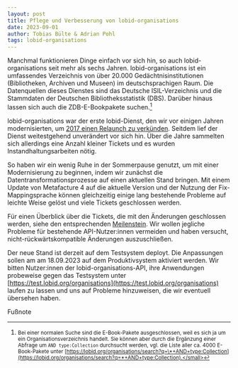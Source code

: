 ```yaml
---
layout: post
title: Pflege und Verbesserung von lobid-organisations 
date: 2023-09-01
author: Tobias Bülte & Adrian Pohl
tags: lobid-organisations
---
```


Manchmal funktionieren Dinge einfach vor sich hin, so auch lobid-organisations seit mehr als sechs Jahren.
lobid-organisations ist ein umfassendes Verzeichnis von über 20.000 Gedächtnisinstitutionen (Bibliotheken, Archiven und Museen) im deutschsprachigen Raum.
Die Datenquellen dieses Dienstes sind das Deutsche ISIL-Verzeichnis und die Stammdaten der Deutschen Bibliotheksstatistik (DBS).
Darüber hinaus lassen sich auch die ZDB-E-Bookpakete suchen.[^ebook]

lobid-organisations war der erste lobid-Dienst, den wir vor einigen Jahren modernisierten, um [2017 einen Relaunch zu verkünden](https://blog.lobid.org/2017/07/04/lobid-launch.html). Seitdem lief der Dienst weitestgehend unverändert vor sich hin. Über die Jahre sammelten sich allerdings eine Anzahl kleiner Tickets und es wurden Instandhaltungsarbeiten nötig.

So haben wir ein wenig Ruhe in der Sommerpause genutzt, um mit einer Modernisierung zu beginnen, indem wir zunächst die Datentransformationsprozesse auf einen aktuellen Stand bringen.
Mit einem Update von Metafacture 4 auf die aktuelle Version und der Nutzung der Fix-Mappingsprache können gleichzeitig einige lang 
bestehende Probleme auf leichte Weise gelöst und viele Tickets geschlossen werden. 

Für einen Überblick über die Tickets, die mit den Änderungen geschlossen werden, siehe den entsprechenden [Meilenstein](https://github.com/hbz/lobid-organisations/milestone/1). Wir wollen jegliche Probleme für bestehende API-Nutzer:innen vermeiden und haben versucht, nicht-rückwärtskompatible Änderungen auszuschließen.

Der neue Stand ist derzeit auf dem Testsystem deployt. Die Anpassungen sollen am am 18.09.2023 auf dem Produktivsystem aktiviert werden. Wir bitten Nutzer:innen der lobid-organisations-API, ihre Anwendungen probeweise gegen das Testsystem unter [https://test.lobid.org/organisations](https://test.lobid.org/organisations) laufen zu lassen und uns auf Probleme hinzuweisen, die wir eventuell übersehen haben.

Fußnote

[^ebook]: <small>Bei einer normalen Suche sind die E-Book-Pakete ausgeschlossen, weil es sich ja um ein Organisationsverzeichnis handelt. Sie können aber durch die Ergänzung einer Abfrage um `AND type:Collection` durchsucht werden, vgl. die Liste aller ca. 4000 E-Book-Pakete unter [https://lobid.org/organisations/search?q=\*+AND+type:Collection](https://lobid.org/organisations/search?q=*+AND+type:Collection).</small>